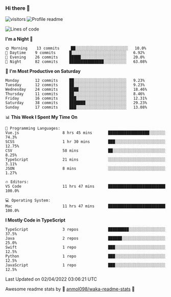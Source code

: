 ### Hi there 👋  
![visitors](https://visitor-badge.laobi.icu/badge?page_id=leverglowh) ![Profile readme](https://github.com/leverglowh/leverglowh/workflows/Profile%20readme/badge.svg?branch=master)

<!--START_SECTION:waka-->
![Lines of code](https://img.shields.io/badge/From%20Hello%20World%20I%27ve%20Written-18%20Thousand%20lines%20of%20code-blue)

**I'm a Night 🦉** 

```text
🌞 Morning    13 commits     ██░░░░░░░░░░░░░░░░░░░░░░░   10.0% 
🌆 Daytime    9 commits      █░░░░░░░░░░░░░░░░░░░░░░░░   6.92% 
🌃 Evening    26 commits     █████░░░░░░░░░░░░░░░░░░░░   20.0% 
🌙 Night      82 commits     ███████████████░░░░░░░░░░   63.08%

```
📅 **I'm Most Productive on Saturday** 

```text
Monday       12 commits     ██░░░░░░░░░░░░░░░░░░░░░░░   9.23% 
Tuesday      12 commits     ██░░░░░░░░░░░░░░░░░░░░░░░   9.23% 
Wednesday    24 commits     ████░░░░░░░░░░░░░░░░░░░░░   18.46% 
Thursday     11 commits     ██░░░░░░░░░░░░░░░░░░░░░░░   8.46% 
Friday       16 commits     ███░░░░░░░░░░░░░░░░░░░░░░   12.31% 
Saturday     38 commits     ███████░░░░░░░░░░░░░░░░░░   29.23% 
Sunday       17 commits     ███░░░░░░░░░░░░░░░░░░░░░░   13.08%

```


📊 **This Week I Spent My Time On** 

```text
💬 Programming Languages: 
Vue.js                   8 hrs 45 mins       ██████████████████░░░░░░░   74.3% 
SCSS                     1 hr 30 mins        ███░░░░░░░░░░░░░░░░░░░░░░   12.75% 
CSV                      58 mins             ██░░░░░░░░░░░░░░░░░░░░░░░   8.25% 
TypeScript               21 mins             ░░░░░░░░░░░░░░░░░░░░░░░░░   3.11% 
JSON                     8 mins              ░░░░░░░░░░░░░░░░░░░░░░░░░   1.27%

🔥 Editors: 
VS Code                  11 hrs 47 mins      █████████████████████████   100.0%

💻 Operating System: 
Mac                      11 hrs 47 mins      █████████████████████████   100.0%

```

**I Mostly Code in TypeScript** 

```text
TypeScript               3 repos             █████████░░░░░░░░░░░░░░░░   37.5% 
Java                     2 repos             ██████░░░░░░░░░░░░░░░░░░░   25.0% 
Swift                    1 repo              ███░░░░░░░░░░░░░░░░░░░░░░   12.5% 
Python                   1 repo              ███░░░░░░░░░░░░░░░░░░░░░░   12.5% 
JavaScript               1 repo              ███░░░░░░░░░░░░░░░░░░░░░░   12.5%

```



 Last Updated on 02/04/2022 03:06:21 UTC
<!--END_SECTION:waka-->


Awesome readme stats by :star2: [anmol098/waka-readme-stats](https://github.com/anmol098/waka-readme-stats) :star2:
